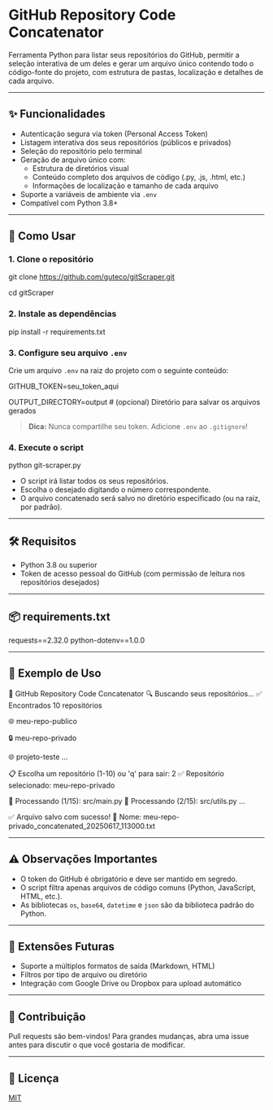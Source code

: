 # GitHub Repository Code Concatenator

Ferramenta Python para listar seus repositórios do GitHub, permitir a seleção interativa de um deles e gerar um arquivo único contendo todo o código-fonte do projeto, com estrutura de pastas, localização e detalhes de cada arquivo.

---

## ✨ Funcionalidades

- Autenticação segura via token (Personal Access Token)
- Listagem interativa dos seus repositórios (públicos e privados)
- Seleção do repositório pelo terminal
- Geração de arquivo único com:
  - Estrutura de diretórios visual
  - Conteúdo completo dos arquivos de código (.py, .js, .html, etc.)
  - Informações de localização e tamanho de cada arquivo
- Suporte a variáveis de ambiente via `.env`
- Compatível com Python 3.8+

---

## 🚀 Como Usar

### 1. Clone o repositório

git clone https://github.com/guteco/gitScraper.git

cd gitScraper

### 2. Instale as dependências

pip install -r requirements.txt

### 3. Configure seu arquivo `.env`

Crie um arquivo `.env` na raiz do projeto com o seguinte conteúdo:

GITHUB_TOKEN=seu_token_aqui

OUTPUT_DIRECTORY=output # (opcional) Diretório para salvar os arquivos gerados

> **Dica:** Nunca compartilhe seu token. Adicione `.env` ao `.gitignore`!

### 4. Execute o script

python git-scraper.py

- O script irá listar todos os seus repositórios.
- Escolha o desejado digitando o número correspondente.
- O arquivo concatenado será salvo no diretório especificado (ou na raiz, por padrão).

---

## 🛠️ Requisitos

- Python 3.8 ou superior
- Token de acesso pessoal do GitHub (com permissão de leitura nos repositórios desejados)

---

## 📦 requirements.txt

requests==2.32.0
python-dotenv==1.0.0

---

## 📝 Exemplo de Uso

🚀 GitHub Repository Code Concatenator
🔍 Buscando seus repositórios...
✅ Encontrados 10 repositórios

🌐 meu-repo-publico

🔒 meu-repo-privado

🌐 projeto-teste
...

📋 Escolha um repositório (1-10) ou 'q' para sair: 2
✅ Repositório selecionado: meu-repo-privado

📄 Processando (1/15): src/main.py
📄 Processando (2/15): src/utils.py
...

✅ Arquivo salvo com sucesso!
📄 Nome: meu-repo-privado_concatenated_20250617_113000.txt

---

## ⚠️ Observações Importantes

- O token do GitHub é obrigatório e deve ser mantido em segredo.
- O script filtra apenas arquivos de código comuns (Python, JavaScript, HTML, etc.).
- As bibliotecas `os`, `base64`, `datetime` e `json` são da biblioteca padrão do Python.

---

## 🧩 Extensões Futuras

- Suporte a múltiplos formatos de saída (Markdown, HTML)
- Filtros por tipo de arquivo ou diretório
- Integração com Google Drive ou Dropbox para upload automático

---

## 🤝 Contribuição

Pull requests são bem-vindos! Para grandes mudanças, abra uma issue antes para discutir o que você gostaria de modificar.

---

## 📄 Licença

[MIT](LICENSE)
